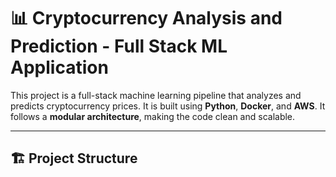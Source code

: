 # 📊 Cryptocurrency Analysis and Prediction - Full Stack ML Application

This project is a full-stack machine learning pipeline that analyzes and predicts cryptocurrency prices. It is built using **Python**, **Docker**, and **AWS**. It follows a **modular architecture**, making the code clean and scalable.

---

## 🏗️ Project Structure

